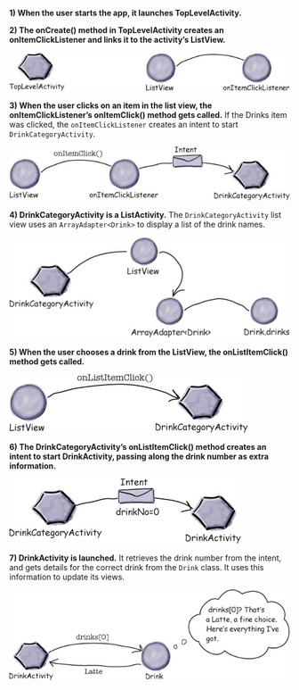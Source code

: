 **1) When the user starts the app, it launches TopLevelActivity.**

**2) The onCreate() method in TopLevelActivity creates an onItemClickListener and links it to the activity’s ListView.**

![](.guides/img/53.png)

**3) When the user clicks on an item in the list view, the onItemClickListener’s onItemClick() method gets called.**
If the Drinks item was clicked, the `onItemClickListener` creates an intent to start `DrinkCategoryActivity`.

![](.guides/img/54.png)

**4) DrinkCategoryActivity is a ListActivity.**
The `DrinkCategoryActivity` list view uses an 
`ArrayAdapter<Drink>` to display a list of the drink names.

![](.guides/img/55.png)

**5) When the user chooses a drink from the ListView, the onListItemClick() method gets called.**

![](.guides/img/56.png)

**6) The DrinkCategoryActivity’s onListItemClick() method creates an intent to start DrinkActivity, passing along the drink number as extra information.**

![](.guides/img/57.png)

**7) DrinkActivity is launched.**
It retrieves the drink number from the intent, and gets details for the correct drink from the `Drink` class. It uses this information to update its views.

![](.guides/img/58.png)



